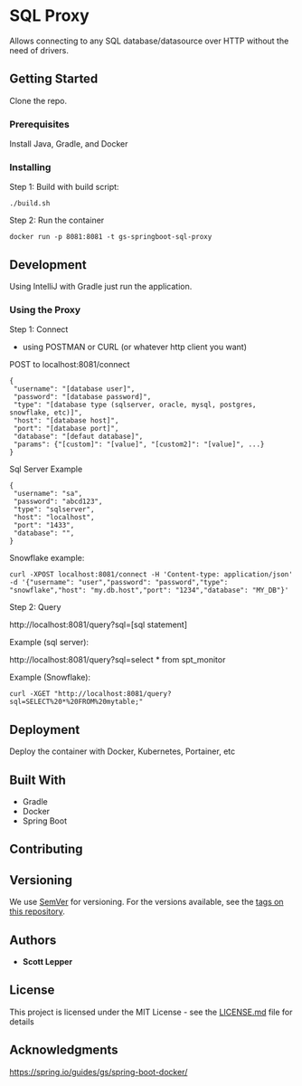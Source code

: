 # SQL Proxy

Allows connecting to any SQL database/datasource over HTTP without the need of drivers.

## Getting Started

Clone the repo.

### Prerequisites

Install Java, Gradle, and Docker

### Installing

Step 1: Build with build script:
```
./build.sh
```

Step 2: Run the container
```
docker run -p 8081:8081 -t gs-springboot-sql-proxy
```

## Development

Using IntelliJ with Gradle just run the application.

### Using the Proxy

Step 1:  Connect

* using POSTMAN or CURL (or whatever http client you want)

POST to localhost:8081/connect
```
{
 "username": "[database user]",
 "password": "[database password]",
 "type": "[database type (sqlserver, oracle, mysql, postgres, snowflake, etc)]",
 "host": "[database host]",
 "port": "[database port]",
 "database": "[defaut database]",
 "params": {"[custom]": "[value]", "[custom2]": "[value]", ...}
}
```

Sql Server Example
```
{
 "username": "sa",
 "password": "abcd123",
 "type": "sqlserver",
 "host": "localhost",
 "port": "1433",
 "database": "",
}
```

Snowflake example:
```
curl -XPOST localhost:8081/connect -H 'Content-type: application/json' -d '{"username": "user","password": "password","type": "snowflake","host": "my.db.host","port": "1234","database": "MY_DB"}'
```

Step 2: Query

http://localhost:8081/query?sql=[sql statement]

Example (sql server):

http://localhost:8081/query?sql=select * from spt_monitor

Example (Snowflake):
```
curl -XGET "http://localhost:8081/query?sql=SELECT%20*%20FROM%20mytable;"
```

## Deployment

Deploy the container with Docker, Kubernetes, Portainer, etc

## Built With

* Gradle
* Docker
* Spring Boot

## Contributing


## Versioning

We use [SemVer](http://semver.org/) for versioning. For the versions available, see the [tags on this repository](https://github.com/your/project/tags).

## Authors

* **Scott Lepper**

## License

This project is licensed under the MIT License - see the [LICENSE.md](LICENSE.md) file for details

## Acknowledgments
https://spring.io/guides/gs/spring-boot-docker/

